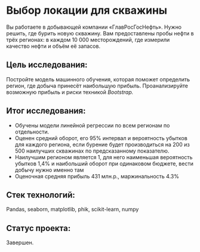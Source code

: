 # Выбор локации для скважины

Вы работаете в добывающей компании «ГлавРосГосНефть». Нужно решить, где бурить новую скважину.
Вам предоставлены пробы нефти в трёх регионах: в каждом 10 000 месторождений, где измерили качество
нефти и объём её запасов. 

## Цель исследования:

Постройте модель машинного обучения, которая поможет определить регион, где добыча принесёт
наибольшую прибыль. Проанализируйте возможную прибыль и риски техникой *Bootstrap.*

## Итог исследования:

* Обучены модели линейной регрессии по всем регионам по отдельности.
* Оценен средний оборот, его 95% интервал и вероятность убытков для каждого региона,
если бурение будет производиться на 200 из 500 наилучших скважинах по предсказанному
показателю.
* Наилучшим регионом является 1, для него наименьшая вероятность убытков 1,4% и наибольший
оборот при одинаковом бюджете, вести добычу нужно именно там
* Оценочная средняя прибыль 431 млн.р., маржинальность 4.3%

## Стек технологий:

Pandas, seaborn, matplotlib, phik, scikit-learn, numpy

## Статус проекта:

Завершен.
